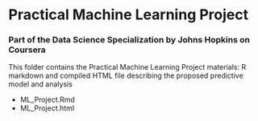 # Practical Machine Learning Project
### Part of the Data Science  Specialization by Johns Hopkins on Coursera 

This folder contains the Practical Machine Learning Project materials:
R markdown and compiled HTML file describing the proposed predictive model and analysis

+ ML_Project.Rmd
+ ML_Project.html


